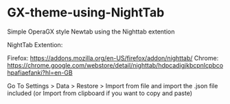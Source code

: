 # GX-theme-using-NightTab
Simple OperaGX style Newtab using the Nighttab extention

NightTab Extention:

Firefox: https://addons.mozilla.org/en-US/firefox/addon/nighttab/
Chrome: https://chrome.google.com/webstore/detail/nighttab/hdpcadigjkbcpnlcpbcohpafiaefanki?hl=en-GB

Go To 
Settings > Data > Restore > Import from file 
and import the .json file included (or Import from clipboard if you want to copy and paste)
